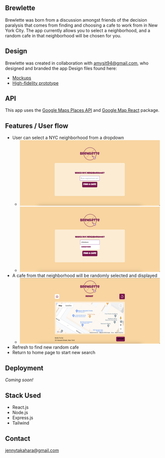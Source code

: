 ## Brewlette

Brewlette was born from a discussion amongst friends of the decision paralysis that comes from finding and choosing a cafe to work from in New York City. The app currently allows you to select a neighborhood, and a random cafe in that neighborhood will be chosen for you.

## Design

Brewlette was created in collaboration with amysit94@gmail.com, who designed and branded the app Design files found here:

- [Mockups](https://www.figma.com/file/8aOhK7mzboTZQ2sZXDr631/Brewlette?type=design&node-id=24-936&mode=design)
- [High-fidelity prototype](https://www.figma.com/proto/8aOhK7mzboTZQ2sZXDr631/Brewlette?page-id=24%3A936&type=design&node-id=24-937&viewport=400%2C454%2C0.08&t=11YPthM2cynHAELn-1&scaling=min-zoom&mode=design)

## API

This app uses the [Google Maps Places API](https://developers.google.com/maps/documentation/places/web-service/overview) and [Google Map React](https://www.npmjs.com/package/google-map-react) package.

## Features / User flow

- User can select a NYC neighborhood from a dropdown
  - ![Home Page](./demo/home.png)
  - ![Searching](./demo/search.png)
- A cafe from that neighborhood will be randomly selected and displayed
  - ![Result Page](./demo/result.png)
- Refresh to find new random cafe
- Return to home page to start new search

## Deployment

_Coming soon!_

## Stack Used

- React.js
- Node.js
- Express.js
- Tailwind

## Contact

jennytakahara@gmail.com
